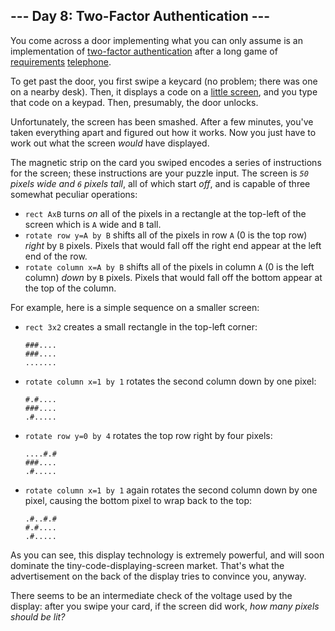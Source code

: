 <article class="day-desc"><h2>--- Day 8: Two-Factor Authentication ---</h2><p>You come across a door implementing what you can only assume is an implementation of <a href="https://en.wikipedia.org/wiki/Multi-factor_authentication">two-factor authentication</a> after a long game of <a href="https://en.wikipedia.org/wiki/Requirement">requirements</a> <a href="https://en.wikipedia.org/wiki/Chinese_whispers">telephone</a>.</p>
<p>To get past the door, you first swipe a keycard (no problem; there was one on a nearby desk). Then, it displays a code on a <a href="https://www.google.com/search?q=tiny+lcd&amp;tbm=isch">little screen</a>, and you type that code on a keypad. Then, presumably, the door unlocks.</p>
<p>Unfortunately, the screen has been <span title="BUT BY WHOM?!">smashed</span>. After a few minutes, you've taken everything apart and figured out how it works. Now you just have to work out what the screen <em>would</em> have displayed.</p>
<p>The magnetic strip on the card you swiped encodes a series of instructions for the screen; these instructions are your puzzle input. The screen is <em><code>50</code> pixels wide and <code>6</code> pixels tall</em>, all of which start <em>off</em>, and is capable of three somewhat peculiar operations:</p>
<ul>
<li><code>rect AxB</code> turns <em>on</em> all of the pixels in a rectangle at the top-left of the screen which is <code>A</code> wide and <code>B</code> tall.</li>
<li><code>rotate row y=A by B</code> shifts all of the pixels in row <code>A</code> (0 is the top row) <em>right</em> by <code>B</code> pixels. Pixels that would fall off the right end appear at the left end of the row.</li>
<li><code>rotate column x=A by B</code> shifts all of the pixels in column <code>A</code> (0 is the left column) <em>down</em> by <code>B</code> pixels. Pixels that would fall off the bottom appear at the top of the column.</li>
</ul>
<p>For example, here is a simple sequence on a smaller screen:</p>
<ul>
<li><p><code>rect 3x2</code> creates a small rectangle in the top-left corner:</p><pre><code>###....
###....
.......</code></pre></li>
<li><p><code>rotate column x=1 by 1</code> rotates the second column down by one pixel:</p><pre><code>#.#....
###....
.#.....</code></pre></li>
<li><p><code>rotate row y=0 by 4</code> rotates the top row right by four pixels:</p><pre><code>....#.#
###....
.#.....</code></pre></li>
<li><p><code>rotate column x=1 by 1</code> again rotates the second column down by one pixel, causing the bottom pixel to wrap back to the top:</p><pre><code>.#..#.#
#.#....
.#.....</code></pre></li>
</ul>
<p>As you can see, this display technology is extremely powerful, and will soon dominate the tiny-code-displaying-screen market.  That's what the advertisement on the back of the display tries to convince you, anyway.</p>
<p>There seems to be an intermediate check of the voltage used by the display: after you swipe your card, if the screen did work, <em>how many pixels should be lit?</em></p>
</article>